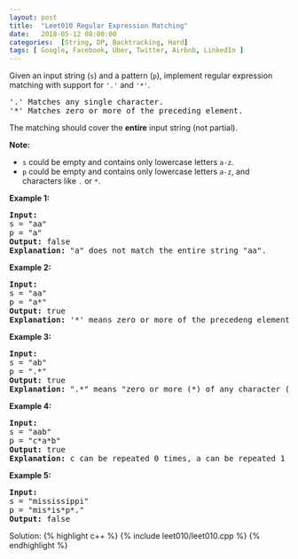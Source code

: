 ```yaml
---
layout: post
title:  "Leet010 Regular Expression Matching"
date:   2018-05-12 08:00:00
categories:  [String, DP, Backtracking, Hard]
tags: [ Google, Facebook, Uber, Twitter, Airbnb, LinkedIn ]
---
```


<div class="question-description__2cX5"><div><p>Given an input string (<code>s</code>) and a pattern (<code>p</code>), implement regular expression matching with support for <code>'.'</code> and <code>'*'</code>.</p>

<pre>'.' Matches any single character.
'*' Matches zero or more of the preceding element.
</pre>

<p>The matching should cover the <strong>entire</strong> input string (not partial).</p>

<p><strong>Note:</strong></p>

<ul>
	<li><code>s</code>&nbsp;could be empty and contains only lowercase letters <code>a-z</code>.</li>
	<li><code>p</code> could be empty and contains only lowercase letters <code>a-z</code>, and characters like&nbsp;<code>.</code>&nbsp;or&nbsp;<code>*</code>.</li>
</ul>

<p><strong>Example 1:</strong></p>

<pre><strong>Input:</strong>
s = "aa"
p = "a"
<strong>Output:</strong> false
<strong>Explanation:</strong> "a" does not match the entire string "aa".
</pre>

<p><strong>Example 2:</strong></p>

<pre><strong>Input:</strong>
s = "aa"
p = "a*"
<strong>Output:</strong> true
<strong>Explanation:</strong>&nbsp;'*' means zero or more of the precedeng&nbsp;element, 'a'. Therefore, by repeating 'a' once, it becomes "aa".
</pre>

<p><strong>Example 3:</strong></p>

<pre><strong>Input:</strong>
s = "ab"
p = ".*"
<strong>Output:</strong> true
<strong>Explanation:</strong>&nbsp;".*" means "zero or more (*) of any character (.)".
</pre>

<p><strong>Example 4:</strong></p>

<pre><strong>Input:</strong>
s = "aab"
p = "c*a*b"
<strong>Output:</strong> true
<strong>Explanation:</strong>&nbsp;c can be repeated 0 times, a can be repeated 1 time. Therefore it matches "aab".
</pre>

<p><strong>Example 5:</strong></p>

<pre><strong>Input:</strong>
s = "mississippi"
p = "mis*is*p*."
<strong>Output:</strong> false
</pre>
</div></div>

Solution: 
{% highlight c++ %}
{% include leet010/leet010.cpp %}
{% endhighlight %}
